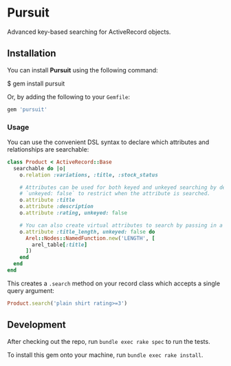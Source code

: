 # Pursuit

Advanced key-based searching for ActiveRecord objects.

## Installation

You can install **Pursuit** using the following command:

  $ gem install pursuit

Or, by adding the following to your `Gemfile`:

```ruby
gem 'pursuit'
```

### Usage

You can use the convenient DSL syntax to declare which attributes and relationships are searchable:

```ruby
class Product < ActiveRecord::Base
  searchable do |o|
    o.relation :variations, :title, :stock_status

    # Attributes can be used for both keyed and unkeyed searching by default, but you can pass either `keyed: false` or
    # `unkeyed: false` to restrict when the attribute is searched.
    o.attribute :title
    o.attribute :description
    o.attribute :rating, unkeyed: false

    # You can also create virtual attributes to search by passing in a block that returns an arel node.
    o.attribute :title_length, unkeyed: false do
      Arel::Nodes::NamedFunction.new('LENGTH', [
        arel_table[:title]
      ])
    end
  end
end
```

This creates a ```.search``` method on your record class which accepts a single query argument:

```ruby
Product.search('plain shirt rating>=3')
```

## Development

After checking out the repo, run `bundle exec rake spec` to run the tests.

To install this gem onto your machine, run `bundle exec rake install`.
